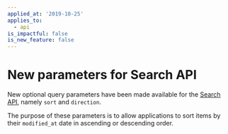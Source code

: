 ```yaml
---
applied_at: '2019-10-25'
applies_to:
  - api
is_impactful: false
is_new_feature: false
---
```


# New parameters for Search API

New optional query parameters have been made available for the
[Search API](e://get-search), namely `sort` and `direction`.

The purpose of these parameters is to allow applications to sort items by their
`modified_at` date in ascending or descending order.
